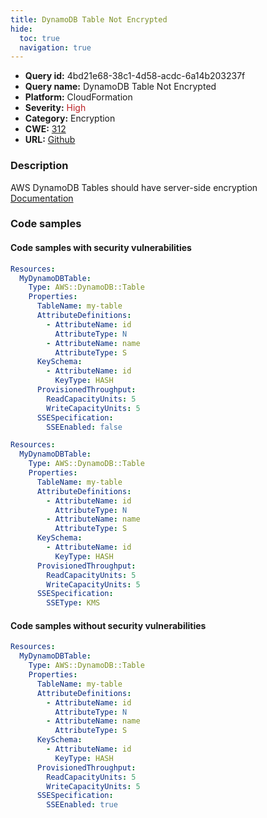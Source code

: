 ```yaml
---
title: DynamoDB Table Not Encrypted
hide:
  toc: true
  navigation: true
---
```


<style>
  .highlight .hll {
    background-color: #ff171742;
  }
  .md-content {
    max-width: 1100px;
    margin: 0 auto;
  }
</style>

-   **Query id:** 4bd21e68-38c1-4d58-acdc-6a14b203237f
-   **Query name:** DynamoDB Table Not Encrypted
-   **Platform:** CloudFormation
-   **Severity:** <span style="color:#bb2124">High</span>
-   **Category:** Encryption
-   **CWE:** <a href="https://cwe.mitre.org/data/definitions/312.html" onclick="newWindowOpenerSafe(event, 'https://cwe.mitre.org/data/definitions/312.html')">312</a>
-   **URL:** [Github](https://github.com/Checkmarx/kics/tree/master/assets/queries/cloudFormation/aws/dynamodb_table_not_encrypted)

### Description
AWS DynamoDB Tables should have server-side encryption<br>
[Documentation](https://docs.aws.amazon.com/AWSCloudFormation/latest/UserGuide/aws-properties-dynamodb-table-ssespecification.html)

### Code samples
#### Code samples with security vulnerabilities
```yaml title="Positive test num. 1 - yaml file" hl_lines="18"
Resources:
  MyDynamoDBTable:
    Type: AWS::DynamoDB::Table
    Properties:
      TableName: my-table
      AttributeDefinitions:
        - AttributeName: id
          AttributeType: N
        - AttributeName: name
          AttributeType: S
      KeySchema:
        - AttributeName: id
          KeyType: HASH
      ProvisionedThroughput:
        ReadCapacityUnits: 5
        WriteCapacityUnits: 5
      SSESpecification:
        SSEEnabled: false

```
```yaml title="Positive test num. 2 - yaml file" hl_lines="17"
Resources:
  MyDynamoDBTable:
    Type: AWS::DynamoDB::Table
    Properties:
      TableName: my-table
      AttributeDefinitions:
        - AttributeName: id
          AttributeType: N
        - AttributeName: name
          AttributeType: S
      KeySchema:
        - AttributeName: id
          KeyType: HASH
      ProvisionedThroughput:
        ReadCapacityUnits: 5
        WriteCapacityUnits: 5
      SSESpecification:
        SSEType: KMS
```


#### Code samples without security vulnerabilities
```yaml title="Negative test num. 1 - yaml file"
Resources:
  MyDynamoDBTable:
    Type: AWS::DynamoDB::Table
    Properties:
      TableName: my-table
      AttributeDefinitions:
        - AttributeName: id
          AttributeType: N
        - AttributeName: name
          AttributeType: S
      KeySchema:
        - AttributeName: id
          KeyType: HASH
      ProvisionedThroughput:
        ReadCapacityUnits: 5
        WriteCapacityUnits: 5
      SSESpecification:
        SSEEnabled: true

```
